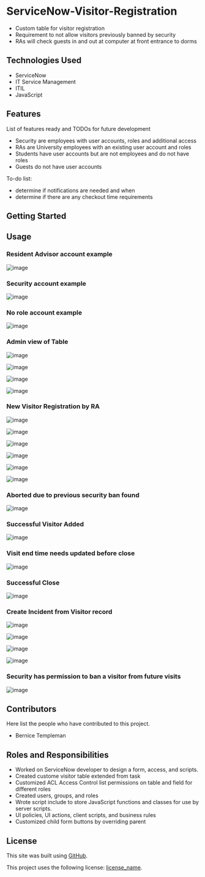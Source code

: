 # ServiceNow-Visitor-Registration

- Custom table for visitor registration
- Requirement to not allow visitors previously banned by security
- RAs will check guests in and out at computer at front entrance to dorms

## Technologies Used
- ServiceNow
- IT Service Management
- ITIL
- JavaScript

## Features

List of features ready and TODOs for future development
- Security are employees with user accounts, roles and additional access
- RAs are University employees with an existing user account and roles
- Students have user accounts but are not employees and do not have roles
- Guests do not have user accounts

To-do list:
- determine if notifications are needed and when
- determine if there are any checkout time requirements


## Getting Started

## Usage

### Resident Advisor account example
![image](https://user-images.githubusercontent.com/12488769/147842304-593576ab-7964-440b-97bd-bd2af51e24e7.png)

### Security account example
![image](https://user-images.githubusercontent.com/12488769/147842319-7961b27b-64d0-4abb-8810-22d035db8b5a.png)

### No role account example
![image](https://user-images.githubusercontent.com/12488769/147842331-e8fb7262-8258-40f3-ab51-20788b89a370.png)

### Admin view of Table
![image](https://user-images.githubusercontent.com/12488769/147842376-fdcb8331-e47f-4a46-9d40-0e9424aa575b.png)

![image](https://user-images.githubusercontent.com/12488769/147842405-6cc15e6d-e96a-4215-9d1d-a87b88b5cb3c.png)

![image](https://user-images.githubusercontent.com/12488769/147842420-54015856-6196-4284-aa8f-f2b3b2c21318.png)

![image](https://user-images.githubusercontent.com/12488769/147842434-97923a75-e663-425d-b68a-7d47d63b080f.png)

### New Visitor Registration by RA
![image](https://user-images.githubusercontent.com/12488769/147842498-76699680-555b-474b-828a-6013dca86026.png)

![image](https://user-images.githubusercontent.com/12488769/147842509-44c0652d-6f81-45fc-bf01-65416f5ec3d5.png)

![image](https://user-images.githubusercontent.com/12488769/147842531-d37d8c89-5327-462e-8824-3a98a95864bb.png)

![image](https://user-images.githubusercontent.com/12488769/147842544-4d9e9f57-fa97-4ee6-a29d-a524e3e4affc.png)

![image](https://user-images.githubusercontent.com/12488769/147842553-ffa199e1-b503-4610-9ed4-21e109786013.png)

![image](https://user-images.githubusercontent.com/12488769/147842561-82500ce8-4243-421c-8e2f-dceecd7da9ca.png)

### Aborted due to previous security ban found
![image](https://user-images.githubusercontent.com/12488769/147842642-3c08b303-1a67-424c-98ef-dbb2fa4d6d32.png)

### Successful Visitor Added
![image](https://user-images.githubusercontent.com/12488769/147842699-f212415e-4306-4947-86e4-66d1b903d978.png)

### Visit end time needs updated before close
![image](https://user-images.githubusercontent.com/12488769/147842728-5866a790-f22e-44f7-add2-e9194daf8b14.png)

### Successful Close
![image](https://user-images.githubusercontent.com/12488769/147842746-963ea632-d089-4f0f-a5c9-0569c55ec59f.png)

### Create Incident from Visitor record
![image](https://user-images.githubusercontent.com/12488769/147842797-384a4986-2c0c-422e-aebf-7c38fea6e4a2.png)

![image](https://user-images.githubusercontent.com/12488769/147842810-d460b532-3718-4c7f-8c60-ffdfb77c5a83.png)

![image](https://user-images.githubusercontent.com/12488769/147842826-f75f7ae0-6285-4929-b552-13961358a572.png)

![image](https://user-images.githubusercontent.com/12488769/147842845-92471595-efaa-47cd-a631-f85230f76351.png)

### Security has permission to ban a visitor from future visits
![image](https://user-images.githubusercontent.com/12488769/147842869-e8d7445f-adae-4f9c-9fee-605f5df76be6.png)


## Contributors
Here list the people who have contributed to this project. 
- Bernice Templeman

## Roles and Responsibilities
- Worked on ServiceNow developer to design a form, access, and scripts.
- Created custome visitor table extended from task
- Customized ACL Access Control list permissions on table and field for different roles
- Created users, groups, and roles
- Wrote script include to store JavaScript functions and classes for use by server scripts.
- UI policies, UI actions, client scripts, and business rules
- Customized child form buttons by overriding parent

## License
This site was built using [GitHub](https://docs.github.com/en/github/writing-on-github/getting-started-with-writing-and-formatting-on-github/basic-writing-and-formatting-syntax#links).

This project uses the following license: [license_name](https://github.com/bernicetempleman/PROJECT-NAME).
